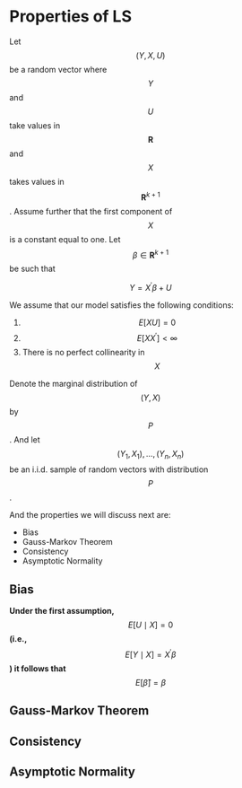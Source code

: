 # Properties of LS

Let $$(Y, X, U)$$ be a random vector where $$Y$$ and $$U$$ take values in $$\mathbf{R}$$ and $$X$$ takes values in $$\mathbf{R}^{k+1}$$. Assume further that the first component of $$X$$ is a constant equal to one. Let $$\beta \in \mathbf{R}^{k+1}$$ be such that

$$
Y=X^{\prime} \beta+U
$$

We assume that our model satisfies the following conditions:

1. $$E[X U]=0$$
2. $$E\left[X X^{\prime}\right]<\infty$$
3. There is no perfect collinearity in $$X$$

Denote the marginal distribution of $$(Y,X)$$ by $$P$$. And let $$\left(Y_1, X_1\right), \ldots,\left(Y_n, X_n\right)$$ be an i.i.d. sample of random vectors with distribution $$P$$.

And the properties we will discuss next are:

* Bias
* Gauss-Markov Theorem
* Consistency
* Asymptotic Normality

## Bias

**Under the first assumption,** $$E[U \mid X]=0$$ **(i.e.,** $$E[Y \mid X]=X^{\prime} \beta$$**) it follows that** $$E[\hat{\beta}]=\beta$$



## Gauss-Markov Theorem



## Consistency



## Asymptotic Normality

